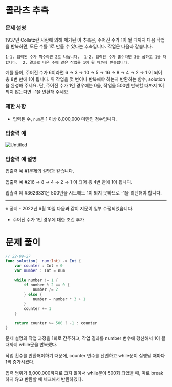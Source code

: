 # 콜라츠 추측

### **문제 설명**

1937년 Collatz란 사람에 의해 제기된 이 추측은, 주어진 수가 1이 될 때까지 다음 작업을 반복하면, 모든 수를 1로 만들 수 있다는 추측입니다. 작업은 다음과 같습니다.

`1-1. 입력된 수가 짝수라면 2로 나눕니다. 
1-2. 입력된 수가 홀수라면 3을 곱하고 1을 더합니다. 
2. 결과로 나온 수에 같은 작업을 1이 될 때까지 반복합니다.`

예를 들어, 주어진 수가 6이라면 6 → 3 → 10 → 5 → 16 → 8 → 4 → 2 → 1 이 되어 총 8번 만에 1이 됩니다. 위 작업을 몇 번이나 반복해야 하는지 반환하는 함수, solution을 완성해 주세요. 단, 주어진 수가 1인 경우에는 0을, 작업을 500번 반복할 때까지 1이 되지 않는다면 –1을 반환해 주세요.

### 제한 사항

- 입력된 수, `num`은 1 이상 8,000,000 미만인 정수입니다.

### 입출력 예

![Untitled](https://s3-us-west-2.amazonaws.com/secure.notion-static.com/9164eb4d-dea2-4efa-a8f2-d8ddfc00794b/Untitled.png)

### 입출력 예 설명

입출력 예 #1문제의 설명과 같습니다.

입출력 예 #216 → 8 → 4 → 2 → 1 이 되어 총 4번 만에 1이 됩니다.

입출력 예 #3626331은 500번을 시도해도 1이 되지 못하므로 -1을 리턴해야 합니다.

---

※ 공지 - 2022년 6월 10일 다음과 같이 지문이 일부 수정되었습니다.

- 주어진 수가 1인 경우에 대한 조건 추가

# 문제 풀이

```swift
// 22-09-27
func solution(_ num:Int) -> Int {
    var counter : Int = 0
    var number : Int = num
    
    while number != 1 {
        if number % 2 == 0 {
            number /= 2
        } else {
            number = number * 3 + 1
        }
        counter += 1
    }
    
    return counter >= 500 ? -1 : counter
}
```

문제 설명의 작업 과정을 1회로 간주하고, 작업 결과를 number 변수에 갱신해서 1이 될 때까지 while문을 반복했다. 

작업 횟수를 반환해야하기 때문에, counter 변수를 선언하고 while문이 실행될 때마다 1씩 증가시켰다.

입력 범위가 8,000,000까지로 크지 않아서 while문이 500회 되었을 때, 따로 break 하지 않고 반환할 때 체크해서 반환하였다.
